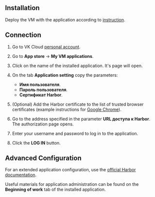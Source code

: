 ## Installation

Deploy the VM with the application according to [instruction](../init-install/).

## Connection

1. Go to VK Cloud [personal account](https://mcs.mail.ru/app/en).
1. Go to **App store** → **My VM applications**.
1. Click on the name of the installed application. It's page will open.
1. On the tab **Application setting** copy the parameters:

   - **Имя пользователя**.
   - **Пароль пользователя**.
   - **Сертификат Harbor**.

1. (Optional) Add the Harbor certificate to the list of trusted browser certificates (example instructions for [Google Chrome](https://support.google.com/chrome/a/answer/3505249?hl=ru)).
1. Go to the address specified in the parameter **URL доступа к Harbor**. The authorization page opens.
1. Enter your username and password to log in to the application.
1. Click the **LOG IN** button.

## Advanced Configuration

For an extended application configuration, use the [official Harbor documentation](https://goharbor.io/docs/2.2.0/administration/).

<info>

Useful materials for application administration can be found on the **Beginning of work** tab of the installed application.

</info>
